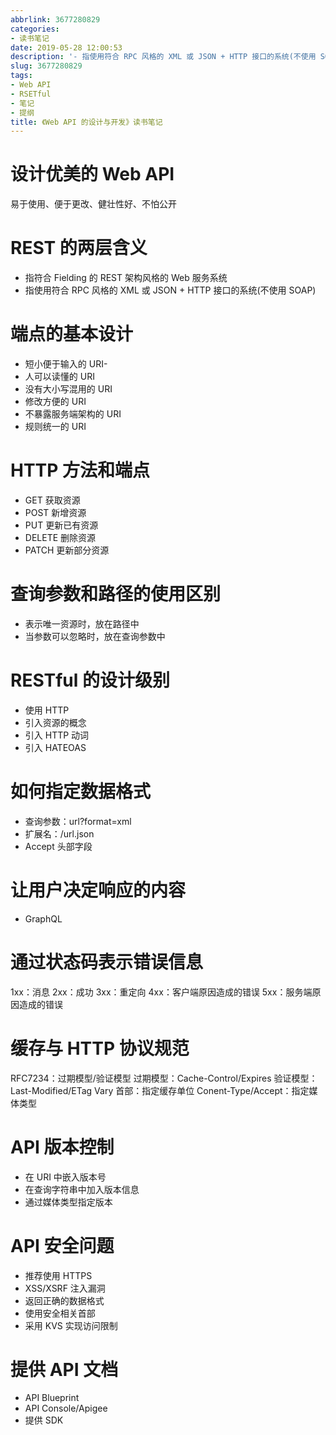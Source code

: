 ```yaml
---
abbrlink: 3677280829
categories:
- 读书笔记
date: 2019-05-28 12:00:53
description: '- 指使用符合 RPC 风格的 XML 或 JSON + HTTP 接口的系统(不使用 SOAP);- 使用 HTTP;# 查询参数和路径的使用区别'
slug: 3677280829
tags:
- Web API
- RSETful
- 笔记
- 提纲
title: 《Web API 的设计与开发》读书笔记
---
```


# 设计优美的 Web API
易于使用、便于更改、健壮性好、不怕公开

# REST 的两层含义
- 指符合 Fielding 的 REST 架构风格的 Web 服务系统
- 指使用符合 RPC 风格的 XML 或 JSON + HTTP 接口的系统(不使用 SOAP)

# 端点的基本设计
- 短小便于输入的 URI-
- 人可以读懂的 URI
- 没有大小写混用的 URI
- 修改方便的 URI
- 不暴露服务端架构的 URI
- 规则统一的 URI

# HTTP 方法和端点
- GET 获取资源
- POST 新增资源
- PUT 更新已有资源
- DELETE 删除资源
- PATCH 更新部分资源

# 查询参数和路径的使用区别
- 表示唯一资源时，放在路径中
- 当参数可以忽略时，放在查询参数中
# RESTful 的设计级别
- 使用 HTTP
- 引入资源的概念
- 引入 HTTP 动词
- 引入 HATEOAS
# 如何指定数据格式
- 查询参数：url?format=xml
- 扩展名：/url.json
- Accept 头部字段
# 让用户决定响应的内容
- GraphQL
# 通过状态码表示错误信息
1xx：消息
2xx：成功
3xx：重定向
4xx：客户端原因造成的错误
5xx：服务端原因造成的错误
# 缓存与 HTTP 协议规范
RFC7234：过期模型/验证模型
过期模型：Cache-Control/Expires
验证模型：Last-Modified/ETag
Vary 首部：指定缓存单位
Conent-Type/Accept：指定媒体类型

# API 版本控制
- 在 URI 中嵌入版本号
- 在查询字符串中加入版本信息
- 通过媒体类型指定版本
# API 安全问题
- 推荐使用 HTTPS
- XSS/XSRF 注入漏洞
- 返回正确的数据格式
- 使用安全相关首部
- 采用 KVS 实现访问限制
# 提供 API 文档
- API Blueprint
- API Console/Apigee
- 提供 SDK